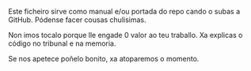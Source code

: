 Este ficheiro sirve como manual e/ou portada do repo cando o subas a GitHub.
Pódense facer cousas chulisimas.

Non imos tocalo porque lle engade 0 valor ao teu traballo.
Xa explicas o código no tribunal e na memoria.

Se nos apetece poñelo bonito, xa atoparemos o momento.
